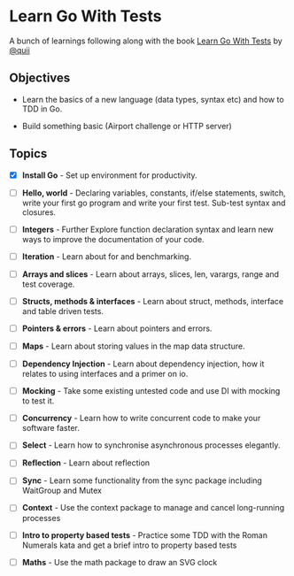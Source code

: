 # Learn Go With Tests

A bunch of learnings following along with the book [Learn Go With Tests](https://github.com/quii/learn-go-with-tests) by [@quii](https://github.com/quii)

## Objectives

- Learn the basics of a new language (data types, syntax etc) and how to TDD in Go.

- Build something basic (Airport challenge or HTTP server)

## Topics

- [x] **Install Go** - Set up environment for productivity.

- [ ] **Hello, world** - Declaring variables, constants, if/else statements, switch, write your first go program and write your first test. Sub-test syntax and closures.

- [ ] **Integers** - Further Explore function declaration syntax and learn new ways to improve the documentation of your code.

- [ ] **Iteration** - Learn about for and benchmarking.

- [ ] **Arrays and slices** - Learn about arrays, slices, len, varargs, range and test coverage.

- [ ] **Structs, methods & interfaces** - Learn about struct, methods, interface and table driven tests.

- [ ] **Pointers & errors** - Learn about pointers and errors.

- [ ] **Maps** - Learn about storing values in the map data structure.

- [ ] **Dependency Injection** - Learn about dependency injection, how it relates to using interfaces and a primer on io.

- [ ] **Mocking** - Take some existing untested code and use DI with mocking to test it.

- [ ] **Concurrency** - Learn how to write concurrent code to make your software faster.

- [ ] **Select** - Learn how to synchronise asynchronous processes elegantly.

- [ ] **Reflection** - Learn about reflection

- [ ] **Sync** - Learn some functionality from the sync package including WaitGroup and Mutex

- [ ] **Context** - Use the context package to manage and cancel long-running processes

- [ ] **Intro to property based tests** - Practice some TDD with the Roman Numerals kata and get a brief intro to property based tests

- [ ] **Maths** - Use the math package to draw an SVG clock
